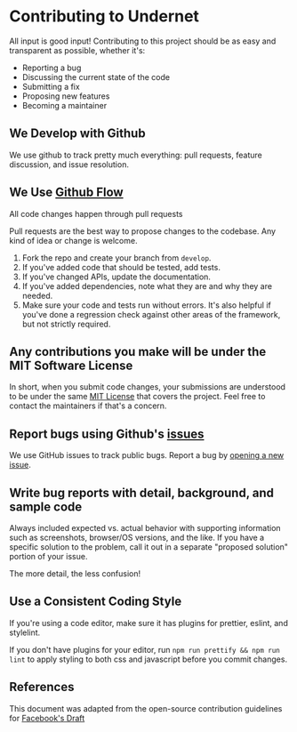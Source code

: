 # Contributing to Undernet

All input is good input! Contributing to this project should be as easy and transparent as possible, whether it's:

- Reporting a bug
- Discussing the current state of the code
- Submitting a fix
- Proposing new features
- Becoming a maintainer

## We Develop with Github

We use github to track pretty much everything: pull requests, feature discussion, and issue resolution.

## We Use [Github Flow](https://guides.github.com/introduction/flow/index.html)

All code changes happen through pull requests

Pull requests are the best way to propose changes to the codebase. Any kind of idea or change is welcome.

1. Fork the repo and create your branch from `develop`.
2. If you've added code that should be tested, add tests.
3. If you've changed APIs, update the documentation.
4. If you've added dependencies, note what they are and why they are needed.
5. Make sure your code and tests run without errors. It's also helpful if you've done a regression check against other areas of the framework, but not strictly required.

## Any contributions you make will be under the MIT Software License

In short, when you submit code changes, your submissions are understood to be under the same [MIT License](http://choosealicense.com/licenses/mit/) that covers the project. Feel free to contact the maintainers if that's a concern.

## Report bugs using Github's [issues](https://github.com/geotrev/undernet/issues)

We use GitHub issues to track public bugs. Report a bug by [opening a new issue](https://github.com/geotrev/undernet/issues/new).

## Write bug reports with detail, background, and sample code

Always included expected vs. actual behavior with supporting information such as screenshots, browser/OS versions, and the like. If you have a specific solution to the problem, call it out in a separate "proposed solution" portion of your issue.

The more detail, the less confusion!

## Use a Consistent Coding Style

If you're using a code editor, make sure it has plugins for prettier, eslint, and stylelint.

If you don't have plugins for your editor, run `npm run prettify && npm run lint` to apply styling to both css and javascript before you commit changes.

## References

This document was adapted from the open-source contribution guidelines for [Facebook's Draft](https://github.com/facebook/draft-js/blob/a9316a723f9e918afde44dea68b5f9f39b7d9b00/CONTRIBUTING.md)
